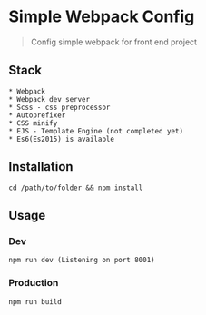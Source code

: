 # Simple Webpack Config
> Config simple webpack for front end project

## Stack
```
* Webpack
* Webpack dev server
* Scss - css preprocessor
* Autoprefixer
* CSS minify
* EJS - Template Engine (not completed yet)
* Es6(Es2015) is available
```

## Installation
```
cd /path/to/folder && npm install
```

## Usage
### Dev
```
npm run dev (Listening on port 8001)
```

### Production
```
npm run build
```
